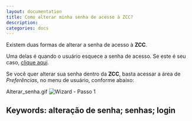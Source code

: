 ```yaml
---
layout: documentation
title: Como alterar minha senha de acesso à ZCC?
description: 
categories: docs
---
```


Existem duas formas de alterar a senha de acesso à **ZCC**.

Uma delas é quando o usuário esquece a senha de acesso. Se este é seu caso, [clique aqui](https://www.recuperarsenha.com).

Se você quer alterar sua senha dentro da **ZCC**, basta acessar a área de _Preferências_, no menu de usuário, conforme abaixo:

Alterar_senha.gif
![Wizard - Passo 1](https://raw.githubusercontent.com/zenvia/zenvia.github.io/master/assets/img/wizard/imagem1.png)



## Keywords: alteração de senha; senhas; login